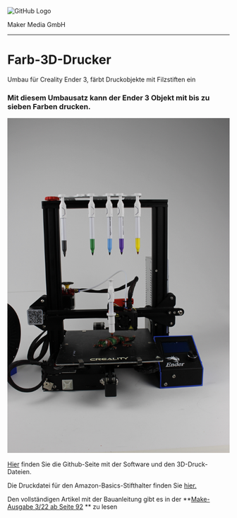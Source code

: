 ![GitHub Logo](http://www.heise.de/make/icons/make_logo.png)

Maker Media GmbH
*** 

# Farb-3D-Drucker

Umbau für Creality Ender 3, färbt Druckobjekte mit Filzstiften ein

### Mit diesem Umbausatz kann der Ender 3 Objekt mit bis zu sieben Farben drucken.

![Picture](https://github.com/MakeMagazinDE/Farb-3D-Drucker/blob/main/Farbdrucker.JPG)

[Hier](https://github.com/Sakati84/3DPrintColorizer) finden Sie die Github-Seite mit der Software und den 3D-Druck-Dateien. 

Die Druckdatei für den Amazon-Basics-Stifthalter finden Sie [hier.](https://github.com/MakeMagazinDE/Farb-3D-Drucker/blob/main/Halter%20Amazon-Stifte/Penholder_Amazon_Stift.stl)

Den vollständigen Artikel mit der Bauanleitung gibt es in der **[Make-Ausgabe 3/22 ab Seite 92](https://www.heise.de/select/make/2022/3/2129508532270595271) ** zu lesen
